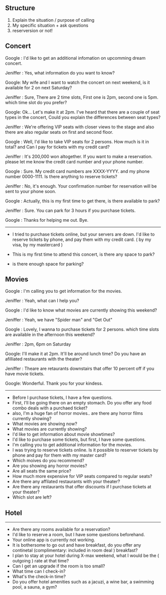 
## Structure
1) Explain the situation / purpose of calling
2) My specific situation + ask questions
3) reserversion or not!

## Concert

Google : I'd like to get an additional infomation on upcomming dream concert. 

Jeniffer : Yes, what information do you want to know?

Google: My wife and I want to watch the concert on next weekend, is it available for 2 on next Saturday?

Jeniffer : Sure, There are 2 time slots, First one is 2pm, second one is 5pm. which time slot do you prefer?

Google: Ok... Let's make it at 2pm. I've heard that there are a couple of seat types in the concert, Could you explain the differences between seat types?

Jeniffer : We're offering VIP seats with closer views to the stage and also there are also regular seats on first and second floor.

Google : Well, I'd like to take VIP seats for 2 persons. How much is it in total? and Can I pay for tickets with my credit card?

Jeniffer : It's 200,000 won altogether. If you want to make a reservation. please let me know the credit card number and your phone number.

Google : Sure. My credit card numbers are XXXX-YYYY. and my phone number 0000-1111. Is there anything to reserve tickets?

Jeniffer : No, it's enough. Your confirmation number for reservation will be sent to your phone soon.

Google : Actually, this is my first time to get there, is there available to park?

Jeniffer : Sure. You can park for 3 hours if you purchase tickets.

Google :  Thanks for helping me out. Bye.

----
- I tried to purchase tickets online, but your servers are down. I'd like to reserve tickets by phone, and pay them with my credit card. ( by my visa, by my mastercard )

- This is my first time to attend this concert, is there any space to park? 
- is there enough space for parking?

## Movies

Google : I'm calling you to get information for the movies.

Jeniffer : Yeah, what can I help you?

Google : I'd like to know what movies are currently showing this weekend?

Jeniffer : Yeah, we have "Spider man" and "Get Out"

Google : Lovely, I wanna to purchase tickets for 2 persons. which time slots are available in the afternoon this weekend?

Jeniffer : 2pm, 6pm on Saturday

Google: I'll make it at 2pm. It'll be around lunch time? Do you have an afilliated restaurants with the theater? 

Jeniffer : Theare are retaurants downstairs that offer 10 percent off if you have movie tickets.

Google: Wonderful. Thank you for your kindess.

----



- Before I purchase tickets, I have a few questions.
- First, I'll be going there on an empty stomach. Do you offer any food combo deals with a purchaed ticket?
- also, I'm a huge fan of horror movies.. are there any horror films currently showing?
- What movies are showing now?
- What movies are currently showing?
- I'd like to get information about movie showtimes?
- I'd like to purchase some tickets, but first, I have some questions.
- I'm calling you to get additional information for the movies.
- I was trying to reserve tickets online. Is it possible to reserver tickets by phone and pay for them with my master card?
- Which moives do you recommend?
- Are you showing any horror movies?
- Are all seats the same price?
- How much more expensive for VIP seats compared to regular seats?
- Are there any affilated restaurants with your theater?
- Are there any restaurants that offer discounts if I purchase tickets at your theater?
- Which slot are left?


## Hotel

----
- Are there any rooms available for a reservation?
- I'd like to reserve a room, but I have some questions beforehand.
- Your online app is currently not working.
- It is bothersome to go out and have breakfast, do you offer any continetal (complimentary: included in room deal ) breakfast?
- I plan to stay at your hotel during X-max weekend, what I would be the ( outgoing ) rate at that time?
- Can I get an upgrade if the room is too small?
- What time can I check-in?
- What's the check-in time?
- Do you offer hotel amenities such as a jacuzi, a wine bar, a swimming pool, a sauna, a gym?
